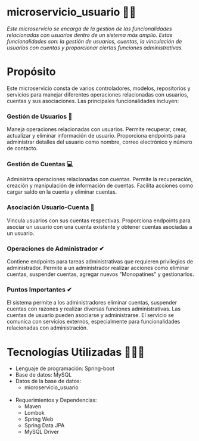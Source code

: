 # microservicio_usuario 🛴👤

_Este microservicio se encarga de la gestion de las funcionalidades relacionadas con usuarios dentro de un sistema más amplio. Estas funcionalidades son: la gestión de usuarios, cuentas, la vinculación de usuarios con cuentas y proporcionar ciertas funciones administrativas._

# Propósito
Este microservicio consta de varios controladores, modelos, repositorios y servicios para manejar diferentes operaciones relacionadas con usuarios, cuentas y sus asociaciones. Las principales funcionalidades incluyen:

### Gestión de Usuarios 👤

Maneja operaciones relacionadas con usuarios.
Permite recuperar, crear, actualizar y eliminar información de usuario.
Proporciona endpoints para administrar detalles del usuario como nombre, correo electrónico y número de contacto.

### Gestión de Cuentas 💻

Administra operaciones relacionadas con cuentas.
Permite la recuperación, creación y manipulación de información de cuentas.
Facilita acciones como cargar saldo en la cuenta y eliminar cuentas.

### Asociación Usuario-Cuenta 🔗

Vincula usuarios con sus cuentas respectivas.
Proporciona endpoints para asociar un usuario con una cuenta existente y obtener cuentas asociadas a un usuario. 

### Operaciones de Administrador ✔

Contiene endpoints para tareas administrativas que requieren privilegios de administrador.
Permite a un administrador realizar acciones como eliminar cuentas, suspender cuentas, agregar nuevos "Monopatines" y gestionarlos.

### Puntos Importantes ✔
El sistema permite a los administradores eliminar cuentas, suspender cuentas con razones y realizar diversas funciones administrativas.
Las cuentas de usuario pueden asociarse y administrarse.
El servicio se comunica con servicios externos, especialmente para funcionalidades relacionadas con administración.

# Tecnologías Utilizadas 👩🏻‍💻
* Lenguaje de programación: Spring-boot
* Base de datos: MySQL
* Datos de la base de datos:
  * microservicio_usuario<br><br>
* Requerimientos y Dependencias:
  * Maven
  * Lombok
  * Spring Web
  * Spring Data JPA
  * MySQL Driver 
